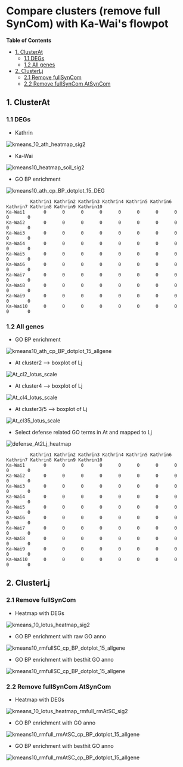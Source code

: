 # Compare clusters (remove full SynCom) with Ka-Wai's flowpot #

<!-- content start -->

**Table of Contents**

- [1. ClusterAt](#1-clusterat)
    - [1.1 DEGs](#11-degs)
    - [1.2 All genes](#12-all-genes)
- [2. ClusterLj](#1-clusterlj)
    - [2.1 Remove fullSynCom](#21-remove-fullsyncom)
    - [2.2 Remove fullSynCom AtSynCom](#22-remove-fullsyncom-atsyncom)
<!-- content end -->

## 1. ClusterAt

### 1.1 DEGs

* Kathrin

![kmeans_10_ath_heatmap_sig2](results_rmfull/kmeans_10_ath_heatmap_sig2.jpg)

* Ka-Wai

![kmeans10_heatmap_soil_sig2](results_rmfull/kmeans10_heatmap_soil_sig2.jpg)

* GO BP enrichment

![kmeans10_ath_cp_BP_dotplot_15_DEG](results_rmfull/kmeans10_ath_cp_BP_dotplot_15_DEG.jpg)

```
         Kathrin1 Kathrin2 Kathrin3 Kathrin4 Kathrin5 Kathrin6 Kathrin7 Kathrin8 Kathrin9 Kathrin10
Ka-Wai1       0      0      0      0      0      0      0      0      0       0
Ka-Wai2       0      0      0      0      0      0      0      0      0       0
Ka-Wai3       0      0      0      0      0      0      0      0      0       0
Ka-Wai4       0      0      0      0      0      0      0      0      0       0
Ka-Wai5       0      0      0      0      0      0      0      0      0       0
Ka-Wai6       0      0      0      0      0      0      0      0      0       0
Ka-Wai7       0      0      0      0      0      0      0      0      0       0
Ka-Wai8       0      0      0      0      0      0      0      0      0       0
Ka-Wai9       0      0      0      0      0      0      0      0      0       0
Ka-Wai10      0      0      0      0      0      0      0      0      0       0
```

### 1.2 All genes

* GO BP enrichment

![kmeans10_ath_cp_BP_dotplot_15_allgene](results_rmfull/kmeans10_ath_cp_BP_dotplot_15_allgene.jpg)

* At cluster2 --> boxplot of Lj

![At_cl2_lotus_scale](results_rmfull/At_cl2_lotus_scale.jpg)

* At cluster4 --> boxplot of Lj

![At_cl4_lotus_scale](results_rmfull/At_cl4_lotus_scale.jpg)

* At cluster3/5 --> boxplot of Lj

![At_cl35_lotus_scale](results_rmfull/At_cl35_lotus_scale.jpg)

* Select defense related GO terms in At and mapped to Lj

![defense_At2Lj_heatmap](results_rmfull/defense_At2Lj_heatmap.jpg)

```
         Kathrin1 Kathrin2 Kathrin3 Kathrin4 Kathrin5 Kathrin6 Kathrin7 Kathrin8 Kathrin9 Kathrin10
Ka-Wai1       0      0      0      0      0      0      0      0      0       0
Ka-Wai2       0      0      0      0      0      0      0      0      0       0
Ka-Wai3       0      0      0      0      0      0      0      0      0       0
Ka-Wai4       0      0      0      0      0      0      0      0      0       0
Ka-Wai5       0      0      0      0      0      0      0      0      0       0
Ka-Wai6       0      0      0      0      0      0      0      0      0       0
Ka-Wai7       0      0      0      0      0      0      0      0      0       0
Ka-Wai8       0      0      0      0      0      0      0      0      0       0
Ka-Wai9       0      0      0      0      0      0      0      0      0       0
Ka-Wai10      0      0      0      0      0      0      0      0      0       0
```

## 2. ClusterLj

### 2.1 Remove fullSynCom

* Heatmap with DEGs

![kmeans_10_lotus_heatmap_sig2](results_rmfull/kmeans_10_lotus_heatmap_sig2.jpg)

* GO BP enrichment with raw GO anno

![kmeans10_rmfullSC_cp_BP_dotplot_15_allgene](results_rmfull/kmeans10_rmfullSC_cp_BP_dotplot_15_allgene.jpg)


* GO BP enrichment with besthit GO anno

![kmeans10_rmfullSC_cp_BP_dotplot_15_allgene](results_rmfull/kmeans10_rmfullSC_cp_BP_besthit_dotplot_15_allgene.jpg)

### 2.2 Remove fullSynCom AtSynCom

* Heatmap with DEGs

![kmeans_10_lotus_heatmap_rmfull_rmAtSC_sig2](results_rmfull/kmeans_10_lotus_heatmap_rmfull_rmAtSC_sig2.jpg)

* GO BP enrichment with GO anno

![kmeans10_rmfull_rmAtSC_cp_BP_dotplot_15_allgene](results_rmfull/kmeans10_rmfull_rmAtSC_cp_BP_dotplot_15_allgene.jpg)


* GO BP enrichment with besthit GO anno

![kmeans10_rmfull_rmAtSC_cp_BP_dotplot_15_allgene](results_rmfull/kmeans10_rmfull_rmAtSC_cp_BP_besthit_dotplot_15_allgene.jpg)
